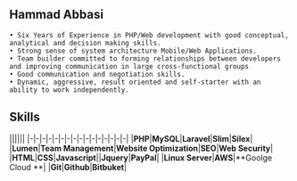 ## Hammad Abbasi
    • Six Years of Experience in PHP/Web development with good conceptual, analytical and decision making skills.
    • Strong sense of system architecture Mobile/Web Applications. 
    • Team builder committed to forming relationships between developers and improving communication in large cross-functional groups
    • Good communication and negotiation skills.
    • Dynamic, aggressive, result oriented and self-starter with an ability to work independently.


## Skills

||||||
|-|-|-|-|-|-|-|-|-|-|-|-|-|-|-|-|
|**PHP**|**MySQL**|**Laravel**|**Slim**|**Silex**|
|**Lumen**|**Team Management**|**Website Optimization**|**SEO**|**Web Security**|
|**HTML**|**CSS**|**Javascript**||**Jquery**|**PayPal**|
|**Linux Server**|**AWS**|**Goolge Cloud **|
|**Git**|**Github**|**Bitbuket**|
